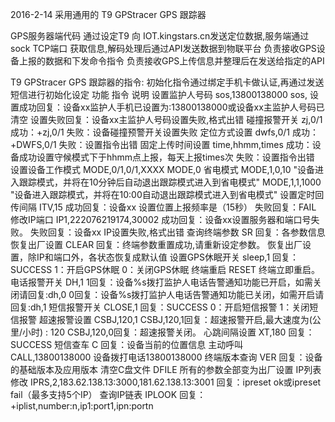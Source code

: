 2016-2-14
采用通用的 T9 GPStracer GPS 跟踪器

GPS服务器端代码
通过设定T9 向 IOT.kingstars.cn发送定位数据,服务端通过sock TCP端口
获取信息,解码处理后通过API发送数据到物联平台 
负责接收GPS设备上报的数据和下发命令指令
负责接收GPS上传信息并整理后在发送给指定的API


T9 GPStracer GPS 跟踪器的指令:
初始化指令通过绑定手机卡做认证,再通过发送短信进行初始化设定
功能	指令	说明
设置监护人号码	sos,13800138000
sos, 	设置成功回复：设备xx监护人手机已设置为:13800138000或设备xx主监护人号码已清空
设置失败回复：设备xx主监护人号码设置失败,格式出错
碰撞报警开关	zj,0/1	成功：+zj,0/1
失败：设备碰撞预警开关设置失败
定位方式设置	dwfs,0/1	成功：+DWFS,0/1
失败：设置指令出错
固定上传时间设置	time,hhmm,times	成功：设备成功设置守候模式下于hhmm点上报，每天上报times次
失败：设置指令出错
设置设备工作模式	MODE,0/1,0/1,XXXX	MODE,0   省电模式
MODE,1,0,10  "设备进入跟踪模式，并将在10分钟后自动退出跟踪模式进入到省电模式" 
MODE,1,1,1000  "设备进入跟踪模式，并将在10:00自动退出跟踪模式进入到省电模式"
设置定时回传间隔	ITV,15	成功回复：设备xx 设置位置上报频率是（15秒）
失败回复：FAIL
修改IP端口	IP1,222076219174,30002	成功回复：设备xx设置服务器和端口号失败。
失败回复：设备xx IP设置失败,格式出错
查询终端参数	SR	回复：各参数信息
恢复出厂设置	CLEAR	回复：终端参数重置成功,请重新设定参数。
恢复出厂设置，除IP和端口外，各状态恢复成默认值
设置GPS休眠开关	sleep,1	回复：SUCCESS
1：开启GPS休眠  0：关闭GPS休眠
终端重启	RESET	终端立即重启。
电话报警开关	DH,1	1回复：设备%s拨打监护人电话告警通知功能已开启，如需关闭请回复:dh,0
0回复：设备%s拨打监护人电话告警通知功能已关闭，如需开启请回复:dh,1
短信报警开关	CLOSE,1	回复：SUCCESS
0：开启短信报警   1：关闭短信报警
超速报警设置	CSBJ,120,1	CSBJ,120,1回复：超速报警开启,最大速度为(公里/小时) : 120
CSBJ,120,0回复：超速报警关闭。
心跳间隔设置	XT,180	回复：SUCCESS
短信查车	C	回复：设备当前的位置信息
主动呼叫	CALL,13800138000	设备拨打电话13800138000
终端版本查询	VER	回复：设备的基础版本及应用版本
清空C盘文件	DFILE	所有的参数全部变为出厂设置
IP列表修改	IPRS,2,183.62.138.13:3000,181.62.138.13:3001	回复：ipreset ok或ipreset fail（最多支持5个IP）
查询IP链表	IPLOOK	回复：+iplist,number:n,ip1:port1,ipn:portn






